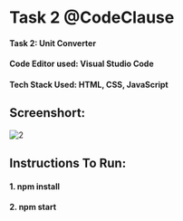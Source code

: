 # Task 2  @CodeClause
#### Task 2: Unit Converter
#### Code Editor used: Visual Studio Code
#### Tech Stack Used: HTML, CSS, JavaScript

## Screenshort:

![2](https://user-images.githubusercontent.com/90950477/206889222-da8eb3ba-ed1c-409d-ad49-2a5daa2e9a53.png)

## Instructions To Run: 
#### 1. npm install
#### 2. npm start
